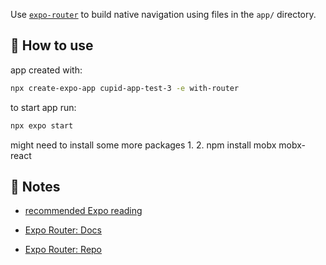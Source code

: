 Use [`expo-router`](https://expo.github.io/router) to build native navigation using files in the `app/` directory.

## 🚀 How to use

app created with:
```sh
npx create-expo-app cupid-app-test-3 -e with-router
```

to start app run:
```sh
npx expo start
```

might need to install some more packages
1. 
2. npm install mobx mobx-react

## 📝 Notes

- [recommended Expo reading](https://docs.expo.dev/get-started/create-a-project/)

- [Expo Router: Docs](https://expo.github.io/router)
- [Expo Router: Repo](https://github.com/expo/router)
